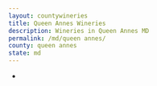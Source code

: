 ```yaml
---
layout: countywineries
title: Queen Annes Wineries
description: Wineries in Queen Annes MD
permalink: /md/queen annes/
county: queen annes
state: md
---
```

-
